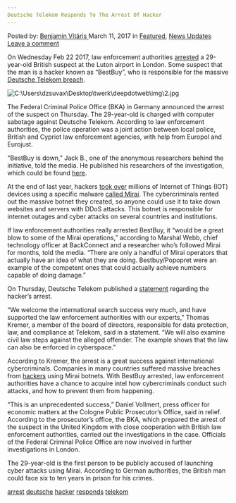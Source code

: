 ```yaml
---
Deutsche Telekom Responds To The Arrest Of Hacker
---
```

<article class="post-listing post-18571 post type-post status-publish format-standard has-post-thumbnail hentry 
 tag-arrest tag-deutsche tag-hacker tag-responds tag-telekom">
<div class="post-inner">
<span>Posted by: <a href="https://www.deepdotweb.com/author/benjaminvi/" title="">Benjamin Vitáris </a></span>
<span>March 11, 2017</span>
<span>in <a href="https://www.deepdotweb.com/category/deepdot-news/" rel="category tag">Featured</a>, <a href="https://www.deepdotweb.com/category/news-updates/" rel="category tag">News Updates</a></span>
<span><a href="https://www.deepdotweb.com/2017/03/11/deutsche-telekom-responds-to-the-arrest-of-hacker/#respond">Leave a comment</a></span>


<p>On Wednesday Feb 22 2017, law enforcement authorities <a href="https://motherboard.vice.com/en_us/article/police-have-arrested-a-suspect-in-a-massive-internet-of-things-attack">arrested</a> a 29-year-old British suspect at the Luton airport in London. Some suspect that the man is a hacker known as “BestBuy”, who is responsible for the massive <a href="https://www.deepdotweb.com/2016/12/05/hackers-leave-900000-germans-without-internet-two-days/">Deutsche Telekom breach</a>.</p>
<p><img class="wp-image-18577 aligncenter" src="/imgs/2017/03/c-users-dzsuvax-desktop-twerk-deepdotweb-img-2-jp.jpeg" alt="C:\Users\dzsuvax\Desktop\twerk\deepdotweb\img\2.jpg" srcset="/imgs/2017/03/c-users-dzsuvax-desktop-twerk-deepdotweb-img-2-jp.jpeg 620w, /imgs/2017/03/c-users-dzsuvax-desktop-twerk-deepdotweb-img-2-jp-300x225.jpeg 300w" sizes="(max-width: 620px) 100vw, 620px" /></p>
<p>The Federal Criminal Police Office (BKA) in Germany announced the arrest of the suspect on Thursday. The 29-year-old is charged with computer sabotage against Deutsche Telekom. According to law enforcement authorities, the police operation was a joint action between local police, British and Cypriot law enforcement agencies, with help from Europol and Eurojust.</p>
<p>&#8220;BestBuy is down,&#8221; Jack B., one of the anonymous researchers behind the initiative, told the media. He published his researchers of the investigation, which could be found <a href="http://www.spoofit.org/bestbuy-vdos-reloaded/">here</a>.</p>
<p>At the end of last year, hackers <a href="https://www.deepdotweb.com/2016/12/20/mirai-iot-hacker-infects-3-2-million-routers-ineliminable-malware/">took over</a> millions of Internet of Things (IOT) devices using a specific malware <a href="https://www.deepdotweb.com/2016/11/06/analysis-record-ddos-attacks-mirai-iot-botnet/">called Mirai</a>. The cybercriminals rented out the massive botnet they created, so anyone could use it to take down websites and servers with DDoS attacks. This botnet is responsible for internet outages and cyber attacks on several countries and institutions.</p>
<p>If law enforcement authorities really arrested BestBuy, it &#8220;would be a great blow to some of the Mirai operations,&#8221; according to Marshal Webb, chief technology officer at BackConnect and a researcher who&#8217;s followed Mirai for months, told the media. &#8220;There are only a handful of Mirai operators that actually have an idea of what they are doing. Bestbuy/Popopret were an example of the competent ones that could actually achieve numbers capable of doing damage.&#8221;</p>
<p>On Thursday, Deutsche Telekom published a <a href="http://www.general-anzeiger-bonn.de/news/politik/deutschland/%E2%80%9EDas-Netz-ist-ein-Raum-der-Unsicherheit%E2%80%9C-article3484900.html">statement</a> regarding the hacker’s arrest.</p>
<p>&#8220;We welcome the international search success very much, and have supported the law enforcement authorities with our experts,&#8221; Thomas Kremer, a member of the board of directors, responsible for data protection, law, and compliance at Telekom, said in a statement. “We will also examine civil law steps against the alleged offender. The example shows that the law can also be enforced in cyberspace.&#8221;</p>
<p>According to Kremer, the arrest is a great success against international cybercriminals. Companies in many countries suffered massive breaches from <a href="https://www.deepdotweb.com/tag/hacker/">hackers</a> using Mirai botnets. With BestBuy arrested, law enforcement authorities have a chance to acquire intel how cybercriminals conduct such attacks, and how to prevent them from happening.</p>
<p>“This is an unprecedented success,&#8221; Daniel Vollmert, press officer for economic matters at the Cologne Public Prosecutor&#8217;s Office, said in relief. According to the prosecutor’s office, the BKA, which prepared the arrest of the suspect in the United Kingdom with close cooperation with British law enforcement authorities, carried out the investigations in the case. Officials of the Federal Criminal Police Office are now involved in further investigations in London.</p>
<p>The 29-year-old is the first person to be publicly accused of launching cyber attacks using Mirai. According to German authorities, the British man could face six to ten years in prison for his crimes.</p>
</div>
<a href="https://www.deepdotweb.com/tag/arrest/" rel="tag">arrest</a> <a href="https://www.deepdotweb.com/tag/deutsche/" rel="tag">deutsche</a> <a href="https://www.deepdotweb.com/tag/hacker/" rel="tag">hacker</a> <a href="https://www.deepdotweb.com/tag/responds/" rel="tag">responds</a> <a href="https://www.deepdotweb.com/tag/telekom/" rel="tag">telekom</a></span> <span style="display:none" class="updated">2017-03-11<a href="https://www.deepdotweb.com/author/benjaminvi/" title="Posts by Benjamin Vitáris" rel="author">Benjamin Vitáris</a></strong></div>
</div>
</article>


